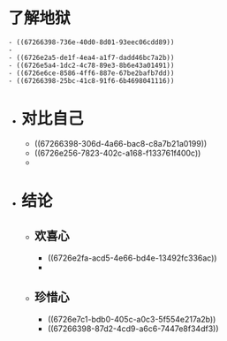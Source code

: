 # 了解地狱
	- ((67266398-736e-40d0-8d01-93eec06cdd89))
	-
	- ((6726e2a5-de1f-4ea4-a1f7-dadd46bc7a2b))
	- ((6726e5a4-1dc2-4c78-89e3-8b6e43a01491))
	- ((6726e6ce-8586-4ff6-887e-67be2bafb7dd))
	- ((67266398-25bc-41c8-91f6-6b4698041116))
- # 对比自己
	- ((67266398-306d-4a66-bac8-c8a7b21a0199))
	- ((6726e256-7823-402c-a168-f133761f400c))
	-
- # 结论
	- ## 欢喜心
		- ((6726e2fa-acd5-4e66-bd4e-13492fc336ac))
		-
	- ## 珍惜心
		- ((6726e7c1-bdb0-405c-a0c3-5f554e217a2b))
		- ((67266398-87d2-4cd9-a6c6-7447e8f34df3))